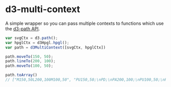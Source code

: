 # d3-multi-context

A simple wrapper so you can pass multiple contexts to functions which use the [d3-path API](https://github.com/d3/d3-path).

```js
var svgCtx = d3.path();
var hpglCtx = d3Hpgl.hpgl();
var path = d3MultiContext([svgCtx, hpglCtx])

path.moveTo(150, 50);
path.lineTo(200, 100);
path.moveTo(100, 50);

path.toArray()
// ["M150,50L200,100M100,50", "PU150,50;\nPD;\nPA200,100;\nPU100,50;\nPD;\n"]
```

